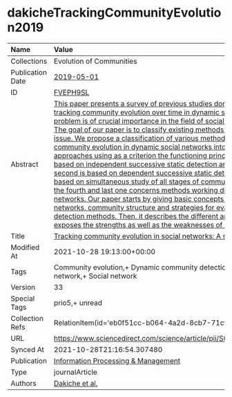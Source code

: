 # dakicheTrackingCommunityEvolution2019
| Name             | Value                                                                                                                                                                                                                                                                                                                                                                                                                                                                                                                                                                                                                                                                                                                                                                                                                                                                                                                                                                                                                                                                                                                                                 |
|:-----------------|:------------------------------------------------------------------------------------------------------------------------------------------------------------------------------------------------------------------------------------------------------------------------------------------------------------------------------------------------------------------------------------------------------------------------------------------------------------------------------------------------------------------------------------------------------------------------------------------------------------------------------------------------------------------------------------------------------------------------------------------------------------------------------------------------------------------------------------------------------------------------------------------------------------------------------------------------------------------------------------------------------------------------------------------------------------------------------------------------------------------------------------------------------|
| Collections      | Evolution of Communities                                                                                                                                                                                                                                                                                                                                                                                                                                                                                                                                                                                                                                                                                                                                                                                                                                                                                                                                                                                                                                                                                                                              |
| Publication Date | [2019-05-01](<notionsci.utils.serialization.ExplicitNone object at 0x7fa622d8ad60>)                                                                                                                                                                                                                                                                                                                                                                                                                                                                                                                                                                                                                                                                                                                                                                                                                                                                                                                                                                                                                                                                   |
| ID               | [FVEPH9SL](<notionsci.utils.serialization.ExplicitNone object at 0x7fa622d8ae80>)                                                                                                                                                                                                                                                                                                                                                                                                                                                                                                                                                                                                                                                                                                                                                                                                                                                                                                                                                                                                                                                                     |
| Abstract         | [This paper presents a survey of previous studies done on the problem of tracking community evolution over time in dynamic social networks. This problem is of crucial importance in the field of social network analysis. The goal of our paper is to classify existing methods dealing with the issue. We propose a classification of various methods for tracking community evolution in dynamic social networks into four main approaches using as a criterion the functioning principle: the first one is based on independent successive static detection and matching; the second is based on dependent successive static detection; the third is based on simultaneous study of all stages of community evolution; finally, the fourth and last one concerns methods working directly on temporal networks. Our paper starts by giving basic concepts about social networks, community structure and strategies for evaluating community detection methods. Then, it describes the different approaches, and exposes the strengths as well as the weaknesses of each.](<notionsci.utils.serialization.ExplicitNone object at 0x7fa622d8afa0>) |
| Title            | [Tracking community evolution in social networks: A survey](<notionsci.utils.serialization.ExplicitNone object at 0x7fa622d8c100>)                                                                                                                                                                                                                                                                                                                                                                                                                                                                                                                                                                                                                                                                                                                                                                                                                                                                                                                                                                                                                    |
| Modified At      | 2021-10-28 19:13:00+00:00                                                                                                                                                                                                                                                                                                                                                                                                                                                                                                                                                                                                                                                                                                                                                                                                                                                                                                                                                                                                                                                                                                                             |
| Tags             | Community evolution,+ Dynamic community detection,+ Dynamic network,+ Social network                                                                                                                                                                                                                                                                                                                                                                                                                                                                                                                                                                                                                                                                                                                                                                                                                                                                                                                                                                                                                                                                  |
| Version          | 33                                                                                                                                                                                                                                                                                                                                                                                                                                                                                                                                                                                                                                                                                                                                                                                                                                                                                                                                                                                                                                                                                                                                                    |
| Special Tags     | prio5,+ unread                                                                                                                                                                                                                                                                                                                                                                                                                                                                                                                                                                                                                                                                                                                                                                                                                                                                                                                                                                                                                                                                                                                                        |
| Collection Refs  | RelationItem(id='eb0f51cc-b064-4a2d-8cb7-71cfe9d49d25')                                                                                                                                                                                                                                                                                                                                                                                                                                                                                                                                                                                                                                                                                                                                                                                                                                                                                                                                                                                                                                                                                               |
| URL              | https://www.sciencedirect.com/science/article/pii/S0306457317305551                                                                                                                                                                                                                                                                                                                                                                                                                                                                                                                                                                                                                                                                                                                                                                                                                                                                                                                                                                                                                                                                                   |
| Synced At        | 2021-10-28T21:16:54.307480                                                                                                                                                                                                                                                                                                                                                                                                                                                                                                                                                                                                                                                                                                                                                                                                                                                                                                                                                                                                                                                                                                                            |
| Publication      | [Information Processing & Management](<notionsci.utils.serialization.ExplicitNone object at 0x7fa622d8c6d0>)                                                                                                                                                                                                                                                                                                                                                                                                                                                                                                                                                                                                                                                                                                                                                                                                                                                                                                                                                                                                                                          |
| Type             | journalArticle                                                                                                                                                                                                                                                                                                                                                                                                                                                                                                                                                                                                                                                                                                                                                                                                                                                                                                                                                                                                                                                                                                                                        |
| Authors          | [Dakiche et al.](<notionsci.utils.serialization.ExplicitNone object at 0x7fa622d8c880>)                                                                                                                                                                                                                                                                                                                                                                                                                                                                                                                                                                                                                                                                                                                                                                                                                                                                                                                                                                                                                                                               |

